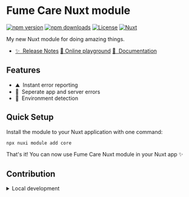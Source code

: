 # Fume Care Nuxt module

[![npm version][npm-version-src]][npm-version-href]
[![npm downloads][npm-downloads-src]][npm-downloads-href]
[![License][license-src]][license-href]
[![Nuxt][nuxt-src]][nuxt-href]

My new Nuxt module for doing amazing things.

- [✨ &nbsp;Release Notes](/CHANGELOG.md)
[🏀 Online playground](https://stackblitz.com/github/fumeapp/core?file=playground%2Fapp.vue) 
[📖 &nbsp;Documentation](https://fume.care/docs) 

## Features

<!-- Highlight some of the features your module provide here -->
- ⛰ &nbsp;Instant error reporting
- 🚠 &nbsp;Seperate app and server errors
- 🌲 &nbsp;Environment detection 

## Quick Setup

Install the module to your Nuxt application with one command:

```bash
npx nuxi module add core
```

That's it! You can now use Fume Care Nuxt module in your Nuxt app ✨


## Contribution

<details>
  <summary>Local development</summary>
  
  ```bash
  # Install dependencies
  npm install
  
  # Generate type stubs
  npm run dev:prepare
  
  # Develop with the playground
  npm run dev
  
  # Build the playground
  npm run dev:build
  
  # Run ESLint
  npm run lint
  
  # Run Vitest
  npm run test
  npm run test:watch
  
  # Release new version
  npm run release
  ```

</details>


<!-- Badges -->
[npm-version-src]: https://img.shields.io/npm/v/core/latest.svg?style=flat&colorA=020420&colorB=00DC82
[npm-version-href]: https://npmjs.com/package/core

[npm-downloads-src]: https://img.shields.io/npm/dm/core.svg?style=flat&colorA=020420&colorB=00DC82
[npm-downloads-href]: https://npm.chart.dev/core

[license-src]: https://img.shields.io/npm/l/core.svg?style=flat&colorA=020420&colorB=00DC82
[license-href]: https://npmjs.com/package/core

[nuxt-src]: https://img.shields.io/badge/Nuxt-020420?logo=nuxt.js
[nuxt-href]: https://nuxt.com
